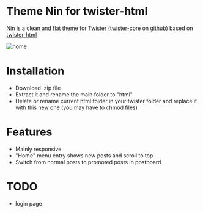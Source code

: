 Theme Nin for twister-html
==========================

Nin is a clean and flat theme for [Twister](http://twister.net.co) [(twister-core on github)](https://github.com/miguelfreitas/twister-core) based on [twister-html](https://github.com/miguelfreitas/twister-html)

![home](https://raw.githubusercontent.com/myleneb/twister-nin/master/captures/home.jpg)


Installation
============

* Download .zip file
* Extract it and rename the main folder to "html"
* Delete or rename current html folder in your twister folder and replace it with this new one
(you may have to chmod files)


Features
============

* Mainly responsive
* "Home" menu entry shows new posts and scroll to top
* Switch from normal posts to promoted posts in postboard


TODO
====

* login page

 
